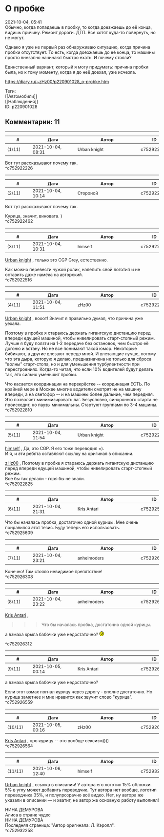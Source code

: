О пробке
========

  
2021-10-04, 05:41  
 Обычно, когда попадаешь в пробку, то когда доезжаешь до её конца, видишь причину. Ремонт дороги. ДТП. Все хотят куда-то повернуть, но не могут.   
   
 Однако я уже не первый раз обнаруживаю ситуацию, когда причина пробки отсутствует. То есть, когда доезжаешь до её конца, то машины просто внезапно начинают быстро ехать. И почему стояли?   
   
 Единственный вариант, который я могу придумать: причина пробки была, но к тому моменту, когда я до неё доехал, уже исчезла.   
  
<https://diary.ru/~zHz00/p220901028_o-probke.htm>  
  
Теги:  
[[Автомобили]]  
[[Наблюдения]]  
ID: p220901028  


Комментарии: 11
---------------

  


---



|         #         |              Дата              |                     Автор                     |           ID           |
| --- | --- | --- | --- |
| (1/11) | 2021-10-04, 08:31 | Urban knight | c752922226 |

  
     
 Вот тут рассказывают почему так.   
 ^c752922226

---



|         #         |              Дата              |                     Автор                     |           ID           |
| --- | --- | --- | --- |
| (2/11) | 2021-10-04, 10:14 | Стороной | c752922462 |

  
  Вот тут рассказывают почему так.   
    
   
 Курица, значит, виновата. )   
 ^c752922462

---



|         #         |              Дата              |                     Автор                     |           ID           |
| --- | --- | --- | --- |
| (3/11) | 2021-10-04, 10:31 | himself | c752922516 |

  
  [Urban knight](https://00010010.diary.ru "Мой путь")  , только это CGP Grey, естественно.   
   
     
   
 Как можно перевести чужой ролик, налепить свой логотип и не оставить даже намёка на авторский.   
 ^c752922516

---



|         #         |              Дата              |                     Автор                     |           ID           |
| --- | --- | --- | --- |
| (4/11) | 2021-10-04, 11:51 | zHz00 | c752922810 |

  
  [Urban knight](https://00010010.diary.ru "Мой путь")  , вооот! Значит я правильно думал, что причина уже уехала.   
   
 Поэтому в пробке я стараюсь держать гигантскую дистанцию перед впереди едущей машиной, чтобы нивелировать старт-стопный режим. Лучше я буду ползти на 1-2 передаче без остановок, чем быстро её догоню и встану. Но не все понимают такой юмор. Некоторые бибикают, а другие влезают передо мной. И влезающие лучше, потому что эта дыра, которую я делаю, предназначена не только для сброса "волны" старт-стопа, но и для уменьшения турбулентности при перестроениях. Когда-то читал, что если 10% водителей будут делать так, это сильно уменьшит пробки.   
   
 Что касается координации на перекрёстке -- координация ЕСТЬ. По крайней мере в Москве многие водители смотрят не на машину впереди, а на светофор -- и на машины более дальние, чем передняя. Это позволяет минимизировать лаг. Безусловно, синхронного старта не происходит, но паузы минимальны. Стартуют группами по 3-4 машины.   
 ^c752922810

---



|         #         |              Дата              |                     Автор                     |           ID           |
| --- | --- | --- | --- |
| (5/11) | 2021-10-04, 11:54 | Urban knight | c752922825 |

  
  [himself](https://himself.diary.ru "void")  , Да, это CGP. Я его тоже переводил =).   
 И я, и эти ребята оставляют ссылку на оригинал в описании.   
   
  [zHz00](https://zHz00.diary.ru "Untitled")  ,  Поэтому в пробке я стараюсь держать гигантскую дистанцию перед впереди едущей машиной, чтобы нивелировать старт-стопный режим.    
 Все бы так делали - горя бы не знали.   
 ^c752922825

---



|         #         |              Дата              |                     Автор                     |           ID           |
| --- | --- | --- | --- |
| (6/11) | 2021-10-04, 21:31 | Kris Antari | c752925609 |

  
 Что бы началась пробка, достаточно одной курицы. Мне очень понравился этот тезис. Буду теперь его использовать.   
 ^c752925609

---



|         #         |              Дата              |                     Автор                     |           ID           |
| --- | --- | --- | --- |
| (7/11) | 2021-10-04, 23:21 | anhelmoders | c752926308 |

  
 Конечно! Там стояло невидимое препятствие!   
 ^c752926308

---



|         #         |              Дата              |                     Автор                     |           ID           |
| --- | --- | --- | --- |
| (8/11) | 2021-10-04, 23:22 | anhelmoders | c752926312 |

  
   [Kris Antari](https://Kris-Antari.diary.ru "Animus Vox")  ,   
 >>>Что бы началась пробка, достаточно одной курицы. 

   
  а взмаха крыла бабочки уже недостаточно? ![:(](pics/1146.gif) 

   
 ^c752926312

---



|         #         |              Дата              |                     Автор                     |           ID           |
| --- | --- | --- | --- |
| (9/11) | 2021-10-05, 00:14 | Kris Antari | c752926559 |

  
  а взмаха крыла бабочки уже недостаточно?   
   
  Если этот взмах погнал курицу через дорогу - вполне достаточно. Но курица заметнее и мне нравится как звучит слово "курица".   
 ^c752926559

---



|         #         |              Дата              |                     Автор                     |           ID           |
| --- | --- | --- | --- |
| (10/11) | 2021-10-05, 00:16 | zHz00 | c752926564 |

  
  [Kris Antari](https://Kris-Antari.diary.ru "Animus Vox")  , про курицу -- это вообще сексизм))))   
 ^c752926564

---



|         #         |              Дата              |                     Автор                     |           ID           |
| --- | --- | --- | --- |
| (11/11) | 2021-10-06, 12:40 | himself | c752932258 |

  
  [Urban knight](https://00010010.diary.ru "Мой путь")  , ссылка в описании! У автора его логотип 15% обложки. 5% в углу может добавить переводчик. Тут автора нет вообще, логотип переводчика 35%, и полупрозрачно всё видео. Нет, ну автора же указали в описании — и хватит, не автор же основную работу выполнял!   
   
 НИНА ДЕМУРОВА   
 Алиса в стране чудес   
 НИНА ДЕМУРОВА   
 Последняя страница: "Автор оригинала: Л. Кэролл".   
 ^c752932258